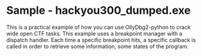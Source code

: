# Sample - hackyou300_dumped.exe
This is a practical example of how you can use OllyDbg2-python to crack wide open CTF tasks. This example uses a breakpoint manager with a dispatch handler. Each time a specific breakpoint hits, a specific callback is called in order to retrieve some information, some states of the program.